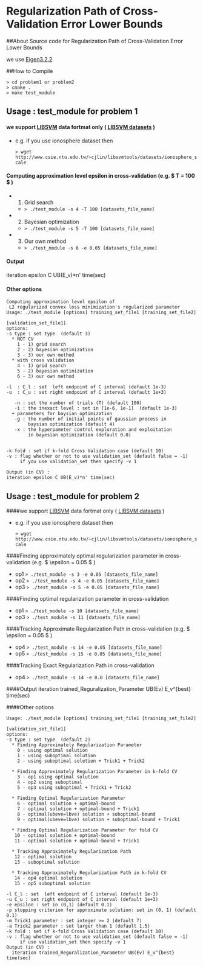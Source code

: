 # Regularization Path of Cross-Validation Error Lower Bounds

##About
Source code for Regularization Path of Cross-Validation Error Lower Bounds

we use [Eigen3.2.2](http://eigen.tuxfamily.org/index.php?title=Main_Page)

##How to Compile

```
> cd problem1 or problem2
> cmake .
> make test_module
```

## Usage : test_module for problem 1

#### we support [LIBSVM](http://www.csie.ntu.edu.tw/~cjlin/libsvm/) data fortmat only ( [LIBSVM datasets](http://www.csie.ntu.edu.tw/~cjlin/libsvmtools/datasets/) )
- e.g. if you use ionosphere dataset then

  `> wget http://www.csie.ntu.edu.tw/~cjlin/libsvmtools/datasets/ionosphere_scale `

#### Computing approximation level epsilon in cross-validation  (e.g. $ T = 100 $ )
- 1) Grid search
    * `> ./test_module -s 4 -T 100 [datasets_file_name] `
- 2) Bayesian optimization
    * `> ./test_module -s 5 -T 100 [datasets_file_name] `
- 3) Our own method
    * `> ./test_module -s 6 -e 0.05 [datasets_file_name] `



#### Output
  iteration epsilon C UB(E_v)*n' time(sec)

#### Other options

```
Computing approximation level epsilon of
 L2 regularized convex loss minimization's regularized parameter
Usage: ./test_module [options] training_set_file1 [training_set_file2]
                                                  [validation_set_file1]
options:
-s type : set type  (default 3)
  * NOT CV
    1 - 1) grid search
    2 - 2) bayesian optimization
    3 - 3) our own method
  * with cross validation
    4 - 1) grid search
    5 - 2) bayesian optimization
    6 - 3) our own method

-l  : C_l : set  left endpoint of C interval (default 1e-3)
-u  : C_u : set right endpoint of C interval (default 1e+3)

   -n : set the number of trials (T) (default 100)
   -i : the inexact level : set in [1e-6, 1e-1]  (default 1e-3)
  + parameters for baysian optimization
   -g : the number of initial points of gaussian process in
        baysian optimization (default 4)
   -x : the hyperpameter control exploration and exploitation
        in bayesian optimization (default 0.0)


-k fold : set if k-fold Cross Validation case (default 10)
-v : flag whether or not to use validation_set (default false = -1)
     if you use validation_set then specify -v 1

Output (in CV) :
iteration epsilon C UB(E_v)*n' time(sec)
```


## Usage : test_module for problem 2

####we support [LIBSVM](http://www.csie.ntu.edu.tw/~cjlin/libsvm/) data fortmat only ( [LIBSVM datasets](http://www.csie.ntu.edu.tw/~cjlin/libsvmtools/datasets/) )
- e.g. if you use ionosphere dataset then

  `> wget http://www.csie.ntu.edu.tw/~cjlin/libsvmtools/datasets/ionosphere_scale `

####Finding approximately optimal regularization parameter in cross-validation (e.g. $ \epsilon = 0.05 $ )
- op1  `> ./test_module -s 3 -e 0.05 [datasets_file_name] `
- op2  `> ./test_module -s 4 -e 0.05 [datasets_file_name] `
- op3  `> ./test_module -s 5 -e 0.05 [datasets_file_name] `

####Finding optimal regularization parameter in cross-validation
- op1  `> ./test_module -s 10 [datasets_file_name] `
- op3  `> ./test_module -s 11 [datasets_file_name] `

####Tracking Approximate Regularization Path in cross-validation (e.g. $ \epsilon = 0.05 $ )
- op4  `> ./test_module -s 14 -e 0.05 [datasets_file_name] `
- op5  `> ./test_module -s 15 -e 0.05 [datasets_file_name] `

####Tracking Exact Regularization Path in cross-validation
- op4 `> ./test_module -s 14 -e 0.0 [datasets_file_name] `


####Output
  iteration trained_Reguralization_Parameter UB(Ev) E_v^{best} time(sec)

####Other options

```
Usage: ./test_module [options] training_set_file1 [training_set_file2]
                                                  [validation_set_file1]
options:
-s type : set type  (default 2)
  * Finding Approximately Regularization Parameter
    0 - using optimal solution
    1 - using suboptimal solution
    2 - using suboptimal soletion + Trick1 + Trick2

  * Finding Approximately Regularization Parameter in k-fold CV
    3 - op1 using optimal solution
    4 - op2 using suboptimal
    5 - op3 using suboptimal + Trick1 + Trick2

  * Finding Optimal Regularization Parameter
    6 - optimal solution + optimal-bound
    7 - optimal solution + optimal-bound + Trick1
    8 - optimal(ubeve=lbve) solution + suboptimal-bound
    9 - optimal(ubeve=lbve) solution + suboptimal-bound + Trick1

  * Finding Optimal Regularization Parameter for fold CV
   10 - optimal solution + optimal-bound
   11 - optimal solution + optimal-bound + Trick1

  * Tracking Approximately Regularization Path
   12 - optimal solution
   13 - suboptimal solution

  * Tracking Approximately Regularization Path in k-fold CV
   14 - op4 optimal solution
   15 - op5 suboptimal solution

-l C_l : set  left endpoint of C interval (default 1e-3)
-u C_u : set right endpoint of C interval (default 1e+3)
-e epsilon : set in (0,1) (default 0.1)
-p stopping criterion for approximate solution: set in (0, 1) (default 0.1)
-m Trick1 parameter : set integer >= 2 (default 7)
-a Trick2 parameter : set larger than 1 (default 1.5)
-k fold : set if k-fold Cross Validation case (default 10)
-v : flag whether or not to use validation_set (default false = -1)
     if use validation_set then specify -v 1
Output (in CV) :
  iteration trained_Reguralization_Parameter UB(Ev) E_v^{best} time(sec)
```
